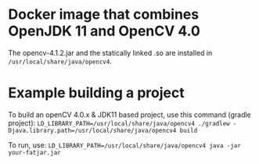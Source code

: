# Docker image that combines OpenJDK 11 and OpenCV 4.0

The opencv-4.1.2.jar and the statically linked .so are installed in `/usr/local/share/java/opencv4`. 

# Example building a project
To build an openCV 4.0.x & JDK11 based project, use this command (gradle project):
`LD_LIBRARY_PATH=/usr/local/share/java/opencv4 ./gradlew -Djava.library.path=/usr/local/share/java/opencv4 build`

To run, use:
`LD_LIBRARY_PATH=/usr/local/share/java/opencv4 java -jar your-fatjar.jar`
